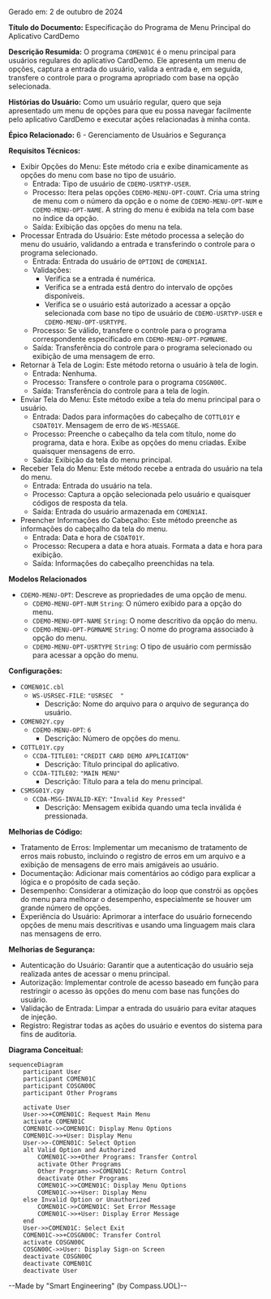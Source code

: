 Gerado em: 2 de outubro de 2024

**Título do Documento:** Especificação do Programa de Menu Principal do Aplicativo CardDemo

**Descrição Resumida:**
O programa `COMEN01C` é o menu principal para usuários regulares do aplicativo CardDemo. Ele apresenta um menu de opções, captura a entrada do usuário, valida a entrada e, em seguida, transfere o controle para o programa apropriado com base na opção selecionada.

**Histórias do Usuário:**
Como um usuário regular, quero que seja apresentado um menu de opções para que eu possa navegar facilmente pelo aplicativo CardDemo e executar ações relacionadas à minha conta.

**Épico Relacionado:**
6 - Gerenciamento de Usuários e Segurança

**Requisitos Técnicos:**

- Exibir Opções do Menu: Este método cria e exibe dinamicamente as opções do menu com base no tipo de usuário.
  - Entrada: Tipo de usuário de `CDEMO-USRTYP-USER`.
  - Processo: Itera pelas opções `CDEMO-MENU-OPT-COUNT`. Cria uma string de menu com o número da opção e o nome de `CDEMO-MENU-OPT-NUM` e `CDEMO-MENU-OPT-NAME`. A string do menu é exibida na tela com base no índice da opção.
  - Saída: Exibição das opções do menu na tela.
- Processar Entrada do Usuário: Este método processa a seleção do menu do usuário, validando a entrada e transferindo o controle para o programa selecionado.
  - Entrada: Entrada do usuário de `OPTIONI` de `COMEN1AI`.
  - Validações:
    - Verifica se a entrada é numérica.
    - Verifica se a entrada está dentro do intervalo de opções disponíveis.
    - Verifica se o usuário está autorizado a acessar a opção selecionada com base no tipo de usuário de `CDEMO-USRTYP-USER` e `CDEMO-MENU-OPT-USRTYPE`.
  - Processo: Se válido, transfere o controle para o programa correspondente especificado em `CDEMO-MENU-OPT-PGMNAME`.
  - Saída: Transferência do controle para o programa selecionado ou exibição de uma mensagem de erro.
- Retornar à Tela de Login: Este método retorna o usuário à tela de login.
  - Entrada: Nenhuma.
  - Processo: Transfere o controle para o programa `COSGN00C`.
  - Saída: Transferência do controle para a tela de login.
- Enviar Tela do Menu: Este método exibe a tela do menu principal para o usuário.
  - Entrada: Dados para informações do cabeçalho de `COTTL01Y` e `CSDAT01Y`. Mensagem de erro de `WS-MESSAGE`.
  - Processo: Preenche o cabeçalho da tela com título, nome do programa, data e hora. Exibe as opções do menu criadas. Exibe quaisquer mensagens de erro.
  - Saída: Exibição da tela do menu principal.
- Receber Tela do Menu: Este método recebe a entrada do usuário na tela do menu.
  - Entrada: Entrada do usuário na tela.
  - Processo: Captura a opção selecionada pelo usuário e quaisquer códigos de resposta da tela.
  - Saída: Entrada do usuário armazenada em `COMEN1AI`.
- Preencher Informações do Cabeçalho: Este método preenche as informações do cabeçalho da tela do menu.
  - Entrada: Data e hora de `CSDAT01Y`.
  - Processo: Recupera a data e hora atuais. Formata a data e hora para exibição.
  - Saída: Informações do cabeçalho preenchidas na tela.

**Modelos Relacionados**

- `CDEMO-MENU-OPT`: Descreve as propriedades de uma opção de menu.
  - `CDEMO-MENU-OPT-NUM` `String`: O número exibido para a opção do menu.
  - `CDEMO-MENU-OPT-NAME` `String`: O nome descritivo da opção do menu.
  - `CDEMO-MENU-OPT-PGMNAME` `String`: O nome do programa associado à opção do menu.
  - `CDEMO-MENU-OPT-USRTYPE` `String`: O tipo de usuário com permissão para acessar a opção do menu.

**Configurações:**

- `COMEN01C.cbl`
  - `WS-USRSEC-FILE`: `"USRSEC  "`
	- Descrição: Nome do arquivo para o arquivo de segurança do usuário.
- `COMEN02Y.cpy`
  - `CDEMO-MENU-OPT`: `6`
	- Descrição: Número de opções do menu.
- `COTTL01Y.cpy`
  - `CCDA-TITLE01`: `"CREDIT CARD DEMO APPLICATION"`
	- Descrição: Título principal do aplicativo.
  - `CCDA-TITLE02`: `"MAIN MENU"`
	- Descrição: Título para a tela do menu principal.
- `CSMSG01Y.cpy`
  - `CCDA-MSG-INVALID-KEY`: `"Invalid Key Pressed"`
	- Descrição: Mensagem exibida quando uma tecla inválida é pressionada.

**Melhorias de Código:**
- Tratamento de Erros: Implementar um mecanismo de tratamento de erros mais robusto, incluindo o registro de erros em um arquivo e a exibição de mensagens de erro mais amigáveis ao usuário.
- Documentação: Adicionar mais comentários ao código para explicar a lógica e o propósito de cada seção.
- Desempenho: Considerar a otimização do loop que constrói as opções do menu para melhorar o desempenho, especialmente se houver um grande número de opções.
- Experiência do Usuário: Aprimorar a interface do usuário fornecendo opções de menu mais descritivas e usando uma linguagem mais clara nas mensagens de erro.

**Melhorias de Segurança:**
- Autenticação do Usuário: Garantir que a autenticação do usuário seja realizada antes de acessar o menu principal.
- Autorização: Implementar controle de acesso baseado em função para restringir o acesso às opções do menu com base nas funções do usuário.
- Validação de Entrada: Limpar a entrada do usuário para evitar ataques de injeção.
- Registro: Registrar todas as ações do usuário e eventos do sistema para fins de auditoria.

**Diagrama Conceitual:**

```mermaid
sequenceDiagram
    participant User
    participant COMEN01C
    participant COSGN00C
    participant Other Programs

    activate User
    User->>+COMEN01C: Request Main Menu
    activate COMEN01C
    COMEN01C->>COMEN01C: Display Menu Options
    COMEN01C->>+User: Display Menu
    User->>-COMEN01C: Select Option
    alt Valid Option and Authorized
        COMEN01C->>+Other Programs: Transfer Control
        activate Other Programs
        Other Programs->>COMEN01C: Return Control
        deactivate Other Programs
        COMEN01C->>COMEN01C: Display Menu Options
        COMEN01C->>+User: Display Menu
    else Invalid Option or Unauthorized
        COMEN01C->>COMEN01C: Set Error Message
        COMEN01C->>+User: Display Error Message
    end
    User->>COMEN01C: Select Exit
    COMEN01C->>+COSGN00C: Transfer Control
    activate COSGN00C
    COSGN00C->>User: Display Sign-on Screen
    deactivate COSGN00C
    deactivate COMEN01C
    deactivate User
```

--Made by "Smart Engineering" (by Compass.UOL)--